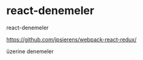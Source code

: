 # react-denemeler
react-denemeler

https://github.com/jpsierens/webpack-react-redux/

üzerine denemeler

